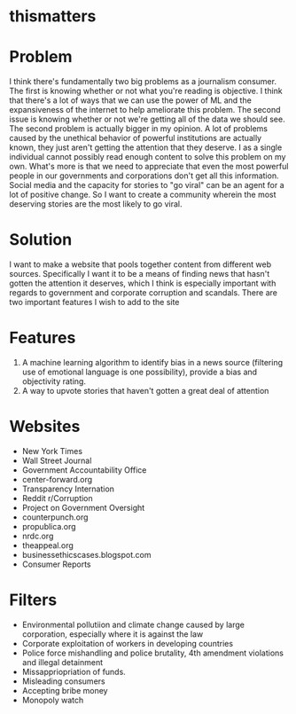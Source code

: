 # thismatters

# Problem
I think there's fundamentally two big problems as a journalism consumer. The first is knowing whether or not what you're reading is objective. I think that there's a lot of ways that we can use the power of ML and the expansiveness of the internet to help ameliorate this problem. The second issue is knowing whether or not we're getting all of the data we should see. The second problem is actually bigger in my opinion. A lot of problems caused by the unethical behavior of powerful institutions are actually known, they just aren't getting the attention that they deserve. I as a single individual cannot possibly read enough content to solve this problem on my own. What's more is that we need to appreciate that even the most powerful people in our governments and corporations don't get all this information. Social media and the capacity for stories to "go viral" can be an agent for a lot of positive change. So I want to create a community wherein the most deserving stories are the most likely to go viral. 

# Solution
I want to make a website that pools together content from different web sources. 
Specifically I want it to be a means of finding news that hasn't gotten the attention it deserves, which I think is especially important with regards to government and corporate corruption and scandals. 
There are two important features I wish to add to the site

# Features
<ol>
  <li> A machine learning algorithm to identify bias in a news source (filtering use of emotional language is one possibility), provide a bias and objectivity rating. </li>
  <li> A way to upvote stories that haven't gotten a great deal of attention </li> 
</ol>

# Websites
<ul>
  <li> New York Times </li>
  <li> Wall Street Journal </li>
  <li> Government Accountability Office </li>
  <li> center-forward.org </li>
  <li> Transparency Internation </li>
  <li> Reddit r/Corruption </li>
  <li> Project on Government Oversight </li> 
  <li> counterpunch.org </li>
  <li> propublica.org </li> 
  <li> nrdc.org </li>
  <li> theappeal.org </li> 
  <li> businessethicscases.blogspot.com </li> 
  <li> Consumer Reports </li> 
</ul>

# Filters
<ul>
  <li> Environmental pollutiion and climate change caused by large corporation, especially where it is against the law </li>
  <li> Corporate exploitation of workers in developing countries </li> 
  <li> Police force mishandling and police brutality, 4th amendment violations and illegal detainment </li> 
  <li> Missappriopriation of funds. </li>
  <li> Misleading consumers </li> 
  <li> Accepting bribe money </li> 
  <li> Monopoly watch </li> 
</ul>


